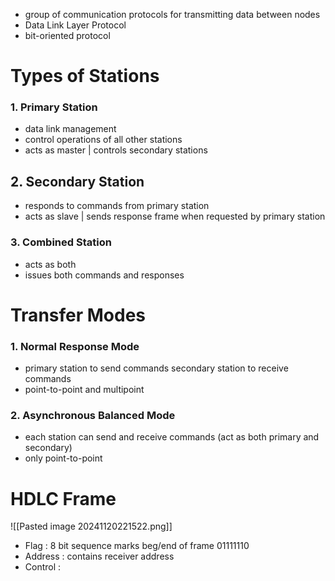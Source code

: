 - group of communication protocols for transmitting data between nodes
- Data Link Layer Protocol
- bit-oriented protocol

# Types of Stations

### 1. Primary Station
- data link management
- control operations of all other stations 
- acts as master | controls secondary stations

## 2. Secondary Station
- responds to commands from primary station
- acts as slave | sends response frame when requested by primary station

### 3. Combined Station
- acts as both 
- issues both commands and responses

# Transfer Modes

### 1. Normal Response Mode
- primary station to send commands
  secondary station to receive commands
- point-to-point and multipoint

### 2. Asynchronous Balanced Mode
- each station can send and receive commands (act as both primary and secondary)
- only point-to-point

# HDLC Frame
![[Pasted image 20241120221522.png]]

- Flag : 8 bit sequence marks beg/end of frame 01111110
- Address : contains receiver address
- Control : 
